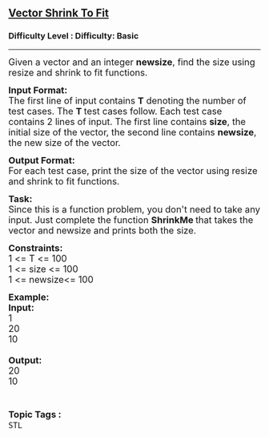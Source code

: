<h2><a href="https://www.geeksforgeeks.org/problems/vector-shrink-to-fit/1?page=1&difficulty=Basic&status=attempted&sortBy=accuracy">Vector Shrink To Fit</a></h2><h3>Difficulty Level : Difficulty: Basic</h3><hr><div class="problems_problem_content__Xm_eO"><p><span style="font-size:18px">Given a&nbsp;vector and an integer <strong>newsize</strong>, find the size using resize and shrink to fit functions.</span></p>

<p><span style="font-size:18px"><strong>Input Format:</strong><br>
The first line of input contains <strong>T</strong> denoting the number of test cases. The <strong>T </strong>test cases follow. Each test case contains 2 lines of input. The first line&nbsp;contains <strong>size</strong>, the initial size of the vector, the second line contains <strong>newsize</strong>, the new size of the vector.</span></p>

<p><span style="font-size:18px"><strong>Output Format:</strong><br>
For each test case, print the size of the vector using resize and shrink to fit functions.</span></p>

<p><span style="font-size:18px"><strong>Task:</strong><br>
Since this is a function problem, you don't need to take any input. Just complete the function <strong>ShrinkMe&nbsp;</strong>that takes&nbsp;the vector and newsize and prints both the size.</span></p>

<p><span style="font-size:18px"><strong>Constraints:</strong><br>
1 &lt;= T &lt;= 100<br>
1 &lt;= size&nbsp;&lt;= 100<br>
1 &lt;= newsize&lt;= 100</span></p>

<p><span style="font-size:18px"><strong>Example:<br>
Input:</strong><br>
1<br>
20<br>
10<br>
<br>
<strong>Output:</strong><br>
20<br>
10</span></p>
</div><br><p><span style=font-size:18px><strong>Topic Tags : </strong><br><code>STL</code>&nbsp;